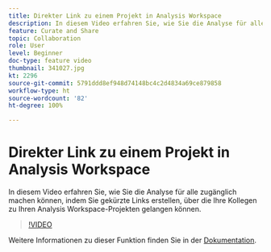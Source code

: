 ```yaml
---
title: Direkter Link zu einem Projekt in Analysis Workspace
description: In diesem Video erfahren Sie, wie Sie die Analyse für alle zugänglich machen können, indem Sie gekürzte Links erstellen, über die Ihre Kollegen zu Ihren Analysis Workspace-Projekten gelangen können.
feature: Curate and Share
topic: Collaboration
role: User
level: Beginner
doc-type: feature video
thumbnail: 341027.jpg
kt: 2296
source-git-commit: 5791ddd8ef948d74148bc4c2d4834a69ce879858
workflow-type: ht
source-wordcount: '82'
ht-degree: 100%

---
```


# Direkter Link zu einem Projekt in Analysis Workspace

In diesem Video erfahren Sie, wie Sie die Analyse für alle zugänglich machen können, indem Sie gekürzte Links erstellen, über die Ihre Kollegen zu Ihren Analysis Workspace-Projekten gelangen können.

>[!VIDEO](https://video.tv.adobe.com/v/341027/?quality=12&learn=on)

Weitere Informationen zu dieser Funktion finden Sie in der [Dokumentation](https://experienceleague.adobe.com/docs/analytics/analyze/analysis-workspace/curate-share/shareable-links.html?lang=de).
